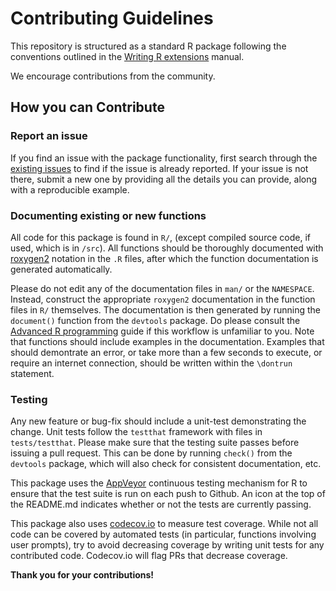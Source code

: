 

# Contributing Guidelines

This repository is structured as a standard R package
following the conventions outlined in the [Writing R
extensions](http://cran.r-project.org/doc/manuals/R-exts.html) manual.

We encourage contributions from the community.


## How you can Contribute

### Report an issue

If you find an issue with the package functionality, first search through the
[existing issues](https://github.com/dusadrian/declared/issues) to find if the
issue is already reported. If your issue is not there, submit a new one by
providing all the details you can provide, along with a reproducible example.


### Documenting existing or new functions

All code for this package is found in `R/`, (except compiled source
code, if used, which is in `/src`).  All functions should be thoroughly
documented with [roxygen2](https://github.com/r-lib/roxygen2) notation in the
`.R` files, after which the function documentation is generated automatically.

Please do not edit any of the documentation files in `man/` or the `NAMESPACE`. 
Instead, construct the appropriate `roxygen2` documentation in the
function files in `R/` themselves.  The documentation is then generated
by running the `document()` function from the `devtools` package. Do please
consult the [Advanced R programming](http://adv-r.had.co.nz/) guide if
this workflow is unfamiliar to you.  Note that functions should include
examples in the documentation. Examples that should demontrate an error, or take
more than a few seconds to execute, or require an internet connection, should be
written within the `\dontrun` statement.


### Testing

Any new feature or bug-fix should include a unit-test demonstrating the
change.  Unit tests follow the `testthat` framework with files in
`tests/testthat`.  Please make sure that the testing suite passes
before issuing a pull request.  This can be done by running `check()`
from the `devtools` package, which will also check for consistent
documentation, etc.


This package uses the [AppVeyor](https://github.com/krlmlr/r-appveyor)
continuous testing mechanism for R to ensure that the test suite is run
on each push to Github.  An icon at the top of the README.md indicates
whether or not the tests are currently passing. 

This package also uses
[codecov.io](https://codecov.io/) to
measure test coverage.  While not all code can be covered by automated 
tests (in particular, functions involving user prompts), try to avoid
decreasing coverage by writing unit tests for any contributed code. 
Codecov.io will flag PRs that decrease coverage. 


**Thank you for your contributions!**
